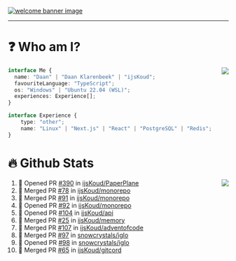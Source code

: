 <h1 align="center" style="display:none;"></h1>

<a href="https://ijskoud.dev/"><img src="https://cdn.ijskoud.dev/files/IIcds5oPKl.png" alt="welcome banner image" /></a>

---

# ❓ Who am I?

<img align="right" src="http://gh-stats.ijskoud.dev/api/top-langs?username=ijsKoud&cache_seconds=1800&layout=compact&hide_border=true&hide_rank=true&show_icons=true&theme=dark&title_color=ffffff&hide_border=true&locale=en" />

```typescript
interface Me {
  name: "Daan" | "Daan Klarenbeek" | "ijsKoud";
  favouriteLanguage: "TypeScript";
  os: "Windows" | "Ubuntu 22.04 (WSL)";
  experiences: Experience[];
}

interface Experience {
    type: "other";
    name: "Linux" | "Next.js" | "React" | "PostgreSQL" | "Redis";
}
```

# 🔥 Github Stats

<img align="right" src="http://gh-stats.ijskoud.dev/api? username=ijsKoud&cache_seconds=1800&hide_border=true&hide_rank=true&show_icons=true&theme=dark&title_color=ffffff&hide_border=true&locale=en">

<!--START_SECTION:activity-->
1. 💪 Opened PR [#390](https://github.com/ijsKoud/PaperPlane/pull/390) in [ijsKoud/PaperPlane](https://github.com/ijsKoud/PaperPlane)
2. 🎉 Merged PR [#78](https://github.com/ijsKoud/monorepo/pull/78) in [ijsKoud/monorepo](https://github.com/ijsKoud/monorepo)
3. 🎉 Merged PR [#91](https://github.com/ijsKoud/monorepo/pull/91) in [ijsKoud/monorepo](https://github.com/ijsKoud/monorepo)
4. 💪 Opened PR [#92](https://github.com/ijsKoud/monorepo/pull/92) in [ijsKoud/monorepo](https://github.com/ijsKoud/monorepo)
5. 💪 Opened PR [#104](https://github.com/ijsKoud/api/pull/104) in [ijsKoud/api](https://github.com/ijsKoud/api)
6. 🎉 Merged PR [#25](https://github.com/ijsKoud/memory/pull/25) in [ijsKoud/memory](https://github.com/ijsKoud/memory)
7. 🎉 Merged PR [#107](https://github.com/ijsKoud/adventofcode/pull/107) in [ijsKoud/adventofcode](https://github.com/ijsKoud/adventofcode)
8. 🎉 Merged PR [#97](https://github.com/snowcrystals/iglo/pull/97) in [snowcrystals/iglo](https://github.com/snowcrystals/iglo)
9. 💪 Opened PR [#98](https://github.com/snowcrystals/iglo/pull/98) in [snowcrystals/iglo](https://github.com/snowcrystals/iglo)
10. 🎉 Merged PR [#65](https://github.com/ijsKoud/gitcord/pull/65) in [ijsKoud/gitcord](https://github.com/ijsKoud/gitcord)
<!--END_SECTION:activity-->

<h1 align="center" style="display:none;"></h1>
